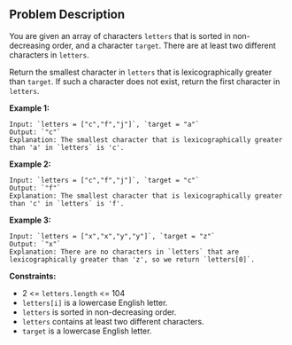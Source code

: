## Problem Description

You are given an array of characters `letters` that is sorted in non-decreasing order, and a character `target`. There
are at least two different characters in `letters`.

Return the smallest character in `letters` that is lexicographically greater than `target`. If such a character does not
exist, return the first character in `letters`.

**Example 1:**

```
Input: `letters = ["c","f","j"]`, `target = "a"`
Output: `"c"`
Explanation: The smallest character that is lexicographically greater than 'a' in `letters` is 'c'.
```

**Example 2:**

```
Input: `letters = ["c","f","j"]`, `target = "c"`
Output: `"f"`
Explanation: The smallest character that is lexicographically greater than 'c' in `letters` is 'f'.
```

**Example 3:**

```
Input: `letters = ["x","x","y","y"]`, `target = "z"`
Output: `"x"`
Explanation: There are no characters in `letters` that are lexicographically greater than 'z', so we return `letters[0]`.
```

**Constraints:**

- 2 <= `letters.length` <= 104
- `letters[i]` is a lowercase English letter.
- `letters` is sorted in non-decreasing order.
- `letters` contains at least two different characters.
- `target` is a lowercase English letter.
